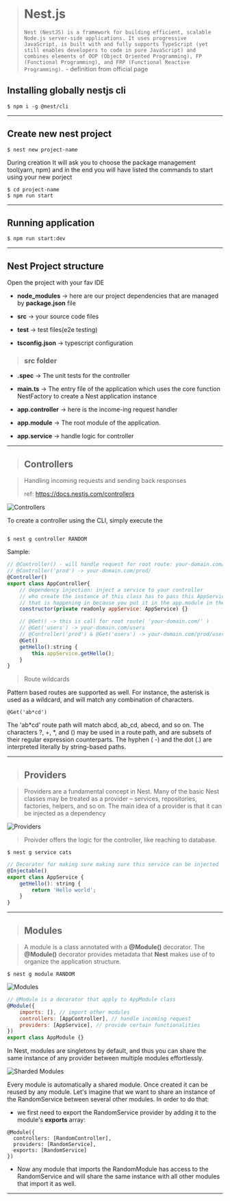 > # Nest.js
>
> `Nest (NestJS) is a framework for building efficient, scalable Node.js server-side applications. It uses progressive JavaScript, is built with and fully supports TypeScript (yet still enables developers to code in pure JavaScript) and combines elements of OOP (Object Oriented Programming), FP (Functional Programming), and FRP (Functional Reactive Programming).` - definition from official page

## Installing globally nestjs cli

```
$ npm i -g @nest/cli
```

---

## Create new nest project

```
$ nest new project-name
```

During creation It will ask you to choose the package management tool(yarn, npm) and in the end you will have listed the commands to start using your new porject

```
$ cd project-name
$ npm run start
```

---

## Running application

```
$ npm run start:dev
```

---

## Nest Project structure

Open the project with your fav IDE

-   **node_modules** -> here are our project dependencies that are managed by **package.json** file

-   **src** -> your source code files

-   **test** -> test files(e2e testing)

-   **tsconfig.json** -> typescript configuration

> ### **src** folder

-   **.spec** -> The unit tests for the controller

-   **main.ts** -> The entry file of the application which uses the core function NestFactory to create a Nest application instance

-   **app.controller** -> here is the income-ing request handler

-   **app.module** -> The root module of the application.

-   **app.service** -> handle logic for controller

---

> ## Controllers

> Handling incoming requests and sending back responses
>
> ref: https://docs.nestjs.com/controllers

![Controllers](https://docs.nestjs.com/assets/Controllers_1.png)

To create a controller using the CLI, simply execute the

```

$ nest g controller RANDOM

```

Sample:

```js
// @Controller() - will handle request for root route: your-domain.com/
// @Controller('prod') -> your-domain.com/prod/
@Controller()
export class AppController{
    // dependency injection: inject a service to your controller
    // who create the instance of this class has to pass this AppService -> for us NestJs will pass this service obbject
    // that is happening in because you put it in the app.module in the providers the service that you want to inject: ** providers: [AppService] **
    constructor(private readonly appService: AppService) {}

    // @Get() -> this is call for root route( 'your-domain.com/' )
    // @Get('users') -> your-domain.com/users
    // @Controller('prod') & @Get('users') -> your-domain.com/prod/users
    @Get()
    getHello():string {
        this.appService.getHello();
    }
}

```

> Route wildcards

Pattern based routes are supported as well. For instance, the asterisk is used as a wildcard, and will match any combination of characters.

```
@Get('ab*cd')
```

The 'ab*cd' route path will match abcd, ab_cd, abecd, and so on. The characters ?, +, *, and () may be used in a route path, and are subsets of their regular expression counterparts. The hyphen ( -) and the dot (.) are interpreted literally by string-based paths.

---

> ## Providers

> Providers are a fundamental concept in Nest. Many of the basic Nest classes may be treated as a provider – services, repositories, factories, helpers, and so on. The main idea of a provider is that it can be injected as a dependency

![Providers](https://docs.nestjs.com/assets/Components_1.png)

> Proivder offers the logic for the controller, like reaching to database.

```
$ nest g service cats
```

```js
// Decorator for making sure making sure this service can be injected
@Injectable()
export class AppService {
    getHello(): string {
        return 'Hello world';
    }
}
```

---

> ## Modules

> A module is a class annotated with a **@Module()** decorator. The **@Module()** decorator provides metadata that **Nest** makes use of to organize the application structure.

```
$ nest g module RANDOM
```

![Modules](https://docs.nestjs.com/assets/Modules_1.png)

```js
// @Module is a decorator that apply to AppModule class
@Module({
    imports: [], // import other modules
    controllers: [AppController], // handle incoming request
    providers: [AppService], // provide certain functionalities
})
export class AppModule {}
```

In Nest, modules are singletons by default, and thus you can share the same instance of any provider between multiple modules effortlessly.

![Sharded Modules](https://docs.nestjs.com/assets/Shared_Module_1.png)

Every module is automatically a shared module. Once created it can be reused by any module. Let's imagine that we want to share an instance of the RandomService between several other modules. In order to do that:

-   we first need to export the RandomService provider by adding it to the module's **exports** array:

```
@Module({
  controllers: [RandomController],
  providers: [RandomService],
  exports: [RandomService]
})
```

-   Now any module that imports the RandomModule has access to the RandomService and will share the same instance with all other modules that import it as well.

---
